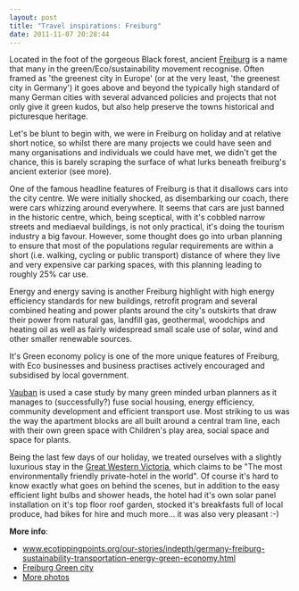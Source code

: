 ```yaml
---
layout: post
title: "Travel inspirations: Freiburg"
date: 2011-11-07 20:28:44
---
```


Located in the foot of the gorgeous Black forest, ancient <a href="http://en.wikipedia.org/wiki/Freiburg_im_Breisgau" target="_blank">Freiburg</a> is a name that many in the green/Eco/sustainability movement recognise. Often framed as 'the greenest city in Europe' (or at the very least, 'the greenest city in Germany') it goes above and beyond the typically high standard of many German cities with several advanced policies and projects that not only give it green kudos, but also help preserve the towns historical and picturesque heritage.

Let's be blunt to begin with, we were in Freiburg on holiday and at relative short notice, so whilst there are many projects we could have seen and many organisations and individuals we could have met, we didn't get the chance, this is barely scraping the surface of what lurks beneath freiburg's ancient exterior (see more).

One of the famous headline features of Freiburg is that it disallows cars into the city centre. We were initially shocked, as disembarking our coach, there were cars whizzing around everywhere. It seems that cars are just banned in the historic centre, which, being sceptical, with it's cobbled narrow streets and mediaeval buildings, is not only practical, it's doing the tourism industry a big favour. However, some thought does go into urban planning to ensure that most of the populations regular requirements are within a short (i.e. walking, cycling or public transport) distance of where they live and very expensive car parking spaces, with this planning leading to roughly 25% car use.

Energy and energy saving is another Freiburg highlight with high energy efficiency standards for new buildings, retrofit program and several combined heating and power plants around the city's outskirts that draw their power from natural gas, landfill gas, geothermal, woodchips and heating oil as well as fairly widespread small scale use of solar, wind and other smaller renewable sources. 

It's Green economy policy is one of the more unique features of Freiburg, with Eco businesses and business practises actively encouraged and subsidised by local government.

<a href="http://en.wikipedia.org/wiki/Vauban_%28Freiburg%29" target="_blank">Vauban</a> is used a case study by many green minded urban planners as it manages to (successfully?) fuse social housing, energy efficiency, community development and efficient transport use. Most striking to us was the way the apartment blocks are all built around a central tram line, each with their own green space with Children's play area, social space and space for plants.

Being the last few days of our holiday, we treated ourselves with a slightly luxurious stay in the <a href="http://www.hotel-victoria.de/welcome-to-the-most-environmentally-friendly-private-hotel-in-the-world_1000942.html?language=English" target="_blank">Great Western Victoria</a>, which claims to be "The most environmentally friendly private-hotel in the world". Of course it's hard to know exactly what goes on behind the scenes, but in addition to the easy efficient light bulbs and shower heads, the hotel had it's own solar panel installation on it's top floor roof garden, stocked it's breakfasts full of local produce, had bikes for hire and much more… it was also very pleasant :-)

**More info**:

*   <a href="http://www.ecotippingpoints.org/our-stories/indepth/germany-freiburg-sustainability-transportation-energy-green-economy.html" target="_blank">www.ecotippingpoints.org/our-stories/indepth/germany-freiburg-sustainability-transportation-energy-green-economy.html</a>
*   <a href="http://www.fwtm.freiburg.de/servlet/PB/menu/1182949_l2/index.html" target="_blank">Freiburg Green city</a>
*   <a href="http://www.flickr.com/photos/chrischinchilla/sets/72157627568399209/" target="_blank">More photos</a>